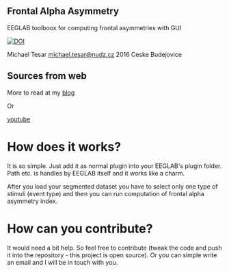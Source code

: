 ## Frontal Alpha Asymmetry
EEGLAB toolboox for computing frontal asymmetries with GUI

[![DOI](https://zenodo.org/badge/64396201.svg)](https://zenodo.org/badge/latestdoi/64396201)

Michael Tesar <michael.tesar@nudz.cz>
2016 Ceske Budejovice

## Sources from web
More to read at my [blog](https://neurosciencemike.wordpress.com/2016/07/20/frontal-alpha-asymmetry-toolbox-for-eeglab/)

Or 

[youtube](https://www.youtube.com/embed/d6AwX5Jnsr0)

# How does it works?
It is so simple. Just add it as normal plugin into your EEGLAB's plugin folder. Path etc. is handles by EEGLAB itself and it works like a charm.

After you load your segmented dataset you have to select only one type of stimuli (event type) and then you can run computation of frontal alpha asymmetry index.

# How can you contribute?
It would need a bit help. So feel free to contribute (tweak the code and push it into the repository - this project is open source). Or you can simple write an email and I will be in touch with you.
